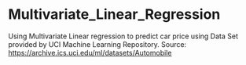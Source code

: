 # Multivariate_Linear_Regression
Using Multivariate Linear regression to predict car price using Data Set provided by UCI Machine Learning Repository.
Source:
https://archive.ics.uci.edu/ml/datasets/Automobile
